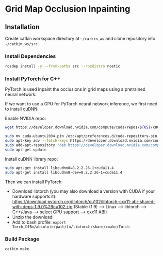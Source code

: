 # Grid Map Occlusion Inpainting


## Installation
Create catkin workspace directory at `~/catkin_ws` and clone repository into `~/catkin_ws/src`.

### Install Dependencies
```bash
rosdep install -y --from-paths src --rosdistro noetic
```

### Install PyTorch for C++ #####

PyTorch is used inpaint the occlusions in grid maps using a pretrained neural network.

If we want to use a GPU for PyTorch neural network inference, we first need to install [cuDNN](https://docs.nvidia.com/deeplearning/cudnn/install-guide/index.html#installlinux).

Enable NVIDIA repo:
```bash
wget https://developer.download.nvidia.com/compute/cuda/repos/${OS}/x86_64/cuda-${OS}.pin 

sudo mv cuda-ubuntu2004.pin /etc/apt/preferences.d/cuda-repository-pin-600
sudo apt-key adv --fetch-keys https://developer.download.nvidia.com/compute/cuda/repos/ubuntu2004/x86_64/7fa2af80.pub
sudo add-apt-repository "deb https://developer.download.nvidia.com/compute/cuda/repos/ubuntu2004/x86_64/ /"
sudo apt-get update
```
Install cuDNN library repo:
```bash
sudo apt-get install libcudnn8=8.2.2.26-1+cuda11.4
sudo apt-get install libcudnn8-dev=8.2.2.26-1+cuda11.4
```

Then we can install PyTorch:

- Download libtorch (you may also download a version with CUDA if your hardware supports it): https://download.pytorch.org/libtorch/cu102/libtorch-cxx11-abi-shared-with-deps-1.9.0%2Bcu102.zip (Stable (1.9) --> Linux --> libtorch --> C++/Java --> select GPU support --> cxx11 ABI)
- Unzip the download
- Add to bash profile: `export Torch_DIR=/absolute/path/to/libtorch/share/cmake/Torch`

### Build Package
```bash
catkin_make
```
